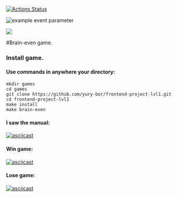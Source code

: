[![Actions Status](https://github.com/yury-bor/frontend-project-lvl1/workflows/hexlet-check/badge.svg)](https://github.com/yury-bor/frontend-project-lvl1/actions)

![example event parameter](https://github.com/yury-bor/frontend-project-lvl1/actions/workflows/linter.yml/badge.svg?event=push)

<a href="https://codeclimate.com/github/codeclimate/codeclimate/maintainability"><img src="https://api.codeclimate.com/v1/badges/a99a88d28ad37a79dbf6/maintainability" /></a>

#Brain-even game.

### Install game.

#### Use commands in anywhere your directory:
```shell script
mkdir games
cd games
git clone https://github.com/yury-bor/frontend-project-lvl1.git
cd frontend-project-lvl1    
make install
make brain-even

```
#### I saw the manual:
[![asciicast](https://asciinema.org/a/Z830AruxaBaPqoS2M5l3DVrcr.svg)](https://asciinema.org/a/Z830AruxaBaPqoS2M5l3DVrcr)

#### Win game:
[![asciicast](https://asciinema.org/a/68WtKzCRyh7jbrUwO85Yp2G47.svg)](https://asciinema.org/a/68WtKzCRyh7jbrUwO85Yp2G47)

#### Lose game:
[![asciicast](https://asciinema.org/a/wGwiDUa0dYym5UFOPl7u4RAkU.svg)](https://asciinema.org/a/wGwiDUa0dYym5UFOPl7u4RAkU)

